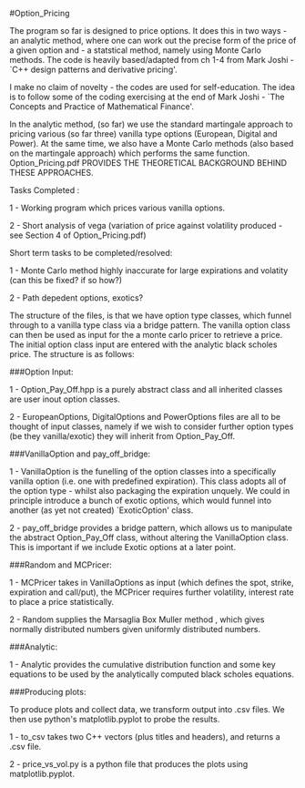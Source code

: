 #Option_Pricing

The program so far is designed to price options. It does this in two ways - an analytic method, where one can work out the precise form of the price of a given option and - a statstical method, namely using Monte Carlo methods.
The code is heavily based/adapted from ch 1-4 from Mark Joshi - `C++ design patterns and derivative pricing'. 

I make no claim of novelty - the codes are used for self-education. The idea is to follow some of the coding exercising at the end of Mark Joshi - `The Concepts and Practice of Mathematical Finance'.

In the analytic method, (so far) we use the standard martingale approach to pricing various (so far three) vanilla type options (European, Digital and Power). At the same time, we also have a Monte Carlo methods (also based on the martingale approach) which performs the same function. Option_Pricing.pdf PROVIDES THE THEORETICAL BACKGROUND BEHIND THESE APPROACHES.

Tasks Completed : 

1 - Working program which prices various vanilla options. 

2 - Short analysis of vega (variation of price against volatility produced - see Section 4 of Option_Pricing.pdf)

Short term tasks to be completed/resolved:

1 - Monte Carlo method highly inaccurate for large expirations and volatity (can this be fixed? if so how?)

2 - Path depedent options, exotics?


The structure of the files, is that we have option type classes, which funnel through to a vanilla type class via a bridge pattern. The vanilla option class can then be used as input for the a monte carlo pricer  to retrieve a price. The initial option class input are entered with the analytic black scholes price. 
The structure is as follows:

###Option Input:

1 - Option_Pay_Off.hpp is a purely abstract class and all inherited classes are user inout option classes.


2 - EuropeanOptions, DigitalOptions and PowerOptions files are all to be thought of input classes, namely if we wish to consider further option types (be they vanilla/exotic) they will inherit from Option_Pay_Off. 

###VanillaOption and pay_off_bridge:

1 - VanillaOption is the funelling of the option classes into a specifically vanilla option (i.e. one with predefined expiration). This class adopts all of the option type - whilst also packaging the expiration unquely. We could in principle introduce a bunch of exotic options, which would funnel into another (as yet not created) `ExoticOption' class.

2 - pay_off_bridge provides a bridge pattern, which allows us to manipulate the abstract Option_Pay_Off class, without altering the VanillaOption class. This is important if we include Exotic options at a later point.

###Random and MCPricer:

1 - MCPricer takes in VanillaOptions as input (which defines the spot, strike, expiration and call/put), the MCPricer requires further volatility, interest rate to place a price statistically.

2  - Random supplies the Marsaglia Box Muller method , which gives normally distributed numbers given uniformly distributed numbers.

###Analytic:

1 - Analytic provides the cumulative distribution function and some key equations to be used by the analytically computed black scholes equations.

###Producing plots:

To produce plots and collect data, we transform output into .csv files. We then use python's matplotlib.pyplot to probe the results.

1 - to_csv takes two C++ vectors (plus titles and headers), and returns a .csv file.

2 - price_vs_vol.py is a python file that produces the plots using matplotlib.pyplot.
